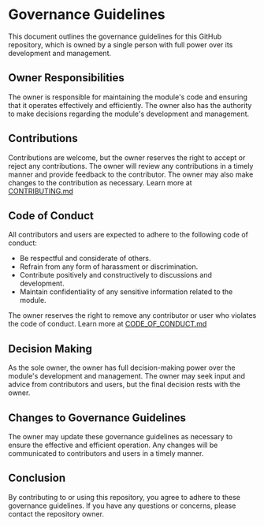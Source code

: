 # Governance Guidelines

This document outlines the governance guidelines for this GitHub repository, which is owned by a single person with full power over its development and management.

## Owner Responsibilities

The owner is responsible for maintaining the module's code and ensuring that it operates effectively and efficiently. The owner also has the authority to make decisions regarding the module's development and management.

## Contributions

Contributions are welcome, but the owner reserves the right to accept or reject any contributions. The owner will review any contributions in a timely manner and provide feedback to the contributor. The owner may also make changes to the contribution as necessary. Learn more at [CONTRIBUTING.md](CONTRIBUTING.md)

## Code of Conduct

All contributors and users are expected to adhere to the following code of conduct:

* Be respectful and considerate of others.
* Refrain from any form of harassment or discrimination.
* Contribute positively and constructively to discussions and development.
* Maintain confidentiality of any sensitive information related to the module.

The owner reserves the right to remove any contributor or user who violates the code of conduct. Learn more at [CODE_OF_CONDUCT.md](https://github.com/RyanLua/Satchel?tab=coc-ov-file)

## Decision Making

As the sole owner, the owner has full decision-making power over the module's development and management. The owner may seek input and advice from contributors and users, but the final decision rests with the owner.

## Changes to Governance Guidelines

The owner may update these governance guidelines as necessary to ensure the effective and efficient operation. Any changes will be communicated to contributors and users in a timely manner.

## Conclusion

By contributing to or using this repository, you agree to adhere to these governance guidelines. If you have any questions or concerns, please contact the repository owner.

